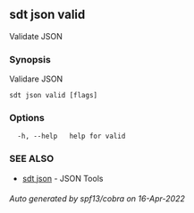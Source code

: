 ## sdt json valid

Validate JSON

### Synopsis

Validare JSON

```
sdt json valid [flags]
```

### Options

```
  -h, --help   help for valid
```

### SEE ALSO

* [sdt json](sdt_json.md)	 - JSON Tools

###### Auto generated by spf13/cobra on 16-Apr-2022
